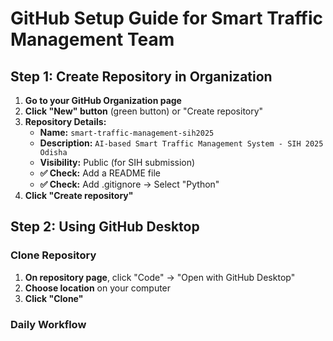 # GitHub Setup Guide for Smart Traffic Management Team

## Step 1: Create Repository in Organization

1. **Go to your GitHub Organization page**
2. **Click "New" button** (green button) or "Create repository"
3. **Repository Details:**
   - **Name:** `smart-traffic-management-sih2025`
   - **Description:** `AI-based Smart Traffic Management System - SIH 2025 Odisha`
   - **Visibility:** Public (for SIH submission)
   - **✅ Check:** Add a README file
   - **✅ Check:** Add .gitignore → Select "Python"
4. **Click "Create repository"**

## Step 2: Using GitHub Desktop

### Clone Repository
1. **On repository page**, click "Code" → "Open with GitHub Desktop"
2. **Choose location** on your computer
3. **Click "Clone"**

### Daily Workflow
